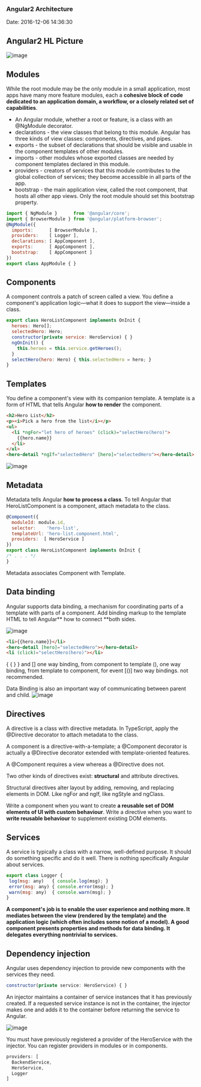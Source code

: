 <!--
title: Angular2 Architecture
date: 2016-12-06 14:36:30
tags:
- Angular2 
- Architecture
- Web
-->
### Angular2 Architecture
Date: 2016-12-06 14:36:30

## Angular2 HL Picture
![image](https://angular.io/resources/images/devguide/architecture/overview2.png)

## Modules
While the root module may be the only module in a small application, most apps have many more feature modules, each a **cohesive block of code dedicated to an application domain, a workflow, or a closely related set of capabilities**.
<!-- more -->

- An Angular module, whether a root or feature, is a class with an @NgModule decorator.
- declarations - the view classes that belong to this module. Angular has three kinds of view classes: components, directives, and pipes.
- exports - the subset of declarations that should be visible and usable in the component templates of other modules.
- imports - other modules whose exported classes are needed by component templates declared in this module.
- providers - creators of services that this module contributes to the global collection of services; they become accessible in all parts of the app.
- bootstrap - the main application view, called the root component, that hosts all other app views. Only the root module should set this bootstrap property.

```javascript
import { NgModule }      from '@angular/core';
import { BrowserModule } from '@angular/platform-browser';
@NgModule({
  imports:      [ BrowserModule ],
  providers:    [ Logger ],
  declarations: [ AppComponent ],
  exports:      [ AppComponent ],
  bootstrap:    [ AppComponent ]
})
export class AppModule { } 
```
## Components
A component controls a patch of screen called a view. You define a component's application logic—what it does to support the view—inside a class.

```javascript
export class HeroListComponent implements OnInit {
  heroes: Hero[];
  selectedHero: Hero;
  constructor(private service: HeroService) { }
  ngOnInit() {
    this.heroes = this.service.getHeroes();
  }
  selectHero(hero: Hero) { this.selectedHero = hero; }
}
```

## Templates
You define a component's view with its companion template. A template is a form of HTML that tells Angular **how to render** the component.
```html
<h2>Hero List</h2>
<p><i>Pick a hero from the list</i></p>
<ul>
  <li *ngFor="let hero of heroes" (click)="selectHero(hero)">
    {{hero.name}}
  </li>
</ul>
<hero-detail *ngIf="selectedHero" [hero]="selectedHero"></hero-detail>
```

![image](https://angular.io/resources/images/devguide/architecture/component-tree.png)

## Metadata
Metadata tells Angular **how to process a class**.
To tell Angular that HeroListComponent is a component, attach metadata to the class.
```javascript
@Component({
  moduleId: module.id,
  selector:    'hero-list',
  templateUrl: 'hero-list.component.html',
  providers:  [ HeroService ]
})
export class HeroListComponent implements OnInit {
/* . . . */
}
```
Metadata associates Component with Template.

## Data binding
Angular supports data binding, a mechanism for coordinating parts of a template with parts of a component. Add binding markup to the template HTML to tell Angular** how to connect **both sides.

![image](https://angular.io/resources/images/devguide/architecture/databinding.png)

```html
<li>{{hero.name}}</li>
<hero-detail [hero]="selectedHero"></hero-detail>
<li (click)="selectHero(hero)"></li>
```
{ { } } and [] one way binding, from component to template
(), one way binding, from template to component, for event
[()] two way bindings. not recommended. 

Data Binding is also an important way of communicating between parent and child.
![image](https://angular.io/resources/images/devguide/architecture/parent-child-binding.png)

## Directives

A directive is a class with directive metadata. In TypeScript, apply the @Directive decorator to attach metadata to the class.

A component is a directive-with-a-template; a @Component decorator is actually a @Directive decorator extended with template-oriented features.

A @Component requires a view whereas a @Directive does not.

Two other kinds of directives exist: **structural** and attribute directives.

Structural directives alter layout by adding, removing, and replacing elements in DOM. Like ngFor and ngIf, like  ngStyle and ngClass.

Write a component when you want to create **a reusable set of DOM elements of UI with custom behaviour**. Write a directive when you want to **write reusable behaviour** to supplement existing DOM elements.

## Services
 A service is typically a class with a narrow, well-defined purpose. It should do something specific and do it well. There is nothing specifically Angular about services.
 
 ```javascript
 export class Logger {
  log(msg: any)   { console.log(msg); }
  error(msg: any) { console.error(msg); }
  warn(msg: any)  { console.warn(msg); }
}
```

**A component's job is to enable the user experience and nothing more. It mediates between the view (rendered by the template) and the application logic (which often includes some notion of a model). A good component presents properties and methods for data binding. It delegates everything nontrivial to services.**

## Dependency injection
Angular uses dependency injection to provide new components with the services they need.
```javascript
constructor(private service: HeroService) { }
```
An injector maintains a container of service instances that it has previously created. If a requested service instance is not in the container, the injector makes one and adds it to the container before returning the service to Angular. 

![image](https://angular.io/resources/images/devguide/architecture/injector-injects.png)

You must have previously registered a provider of the HeroService with the injector. You can register providers in modules or in components.
```javascript
providers: [
  BackendService,
  HeroService,
  Logger
]
```
